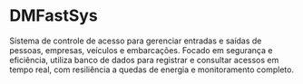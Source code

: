 # DMFastSys
Sistema de controle de acesso para gerenciar entradas e saídas de pessoas, empresas, veículos e embarcações. Focado em segurança e eficiência, utiliza banco de dados para registrar e consultar acessos em tempo real, com resiliência a quedas de energia e monitoramento completo.
